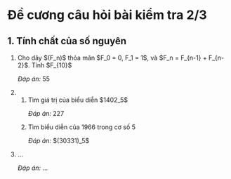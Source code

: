 # Đề cương câu hỏi bài kiểm tra 2/3
## 1. Tính chất của số nguyên
<ol>
  <li>Cho dãy $(F_n)$ thỏa mãn $F_0 = 0, F_1 = 1$, và $F_n = F_{n-1} + F_{n-2}$. Tính $F_{10}$
    <p><i>Đáp án:</i> 55</p>
  </li>
  <li><ol>
    <li>Tìm giá trị của biểu diễn $1402_5$
      <p><i>Đáp án:</i> 227</p>
    </li>
    <li>Tìm biểu diễn của 1966 trong cơ số 5
      <p><i>Đáp án:</i> $(30331)_5$</p>
    </li>
  </ol></li>
  <li>...
    <p><i>Đáp án:</i> ...</p>
  </li>
</ol>
